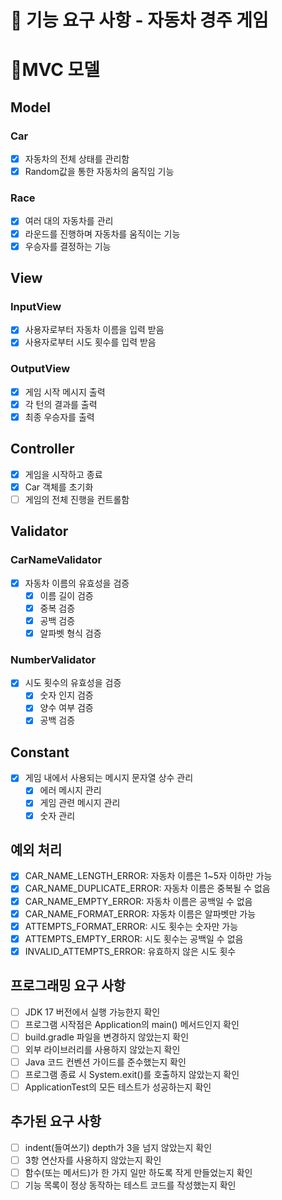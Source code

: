 # 🚀 기능 요구 사항 - 자동차 경주 게임

# 📍MVC 모델
## Model
### Car
- [x] 자동차의 전체 상태를 관리함
- [x] Random값을 통한 자동차의 움직임 기능

### Race
- [x] 여러 대의 자동차를 관리
- [x] 라운드를 진행하며 자동차를 움직이는 기능
- [x] 우승자를 결정하는 기능

## View
### InputView
- [x] 사용자로부터 자동차 이름을 입력 받음
- [x] 사용자로부터 시도 횟수를 입력 받음

### OutputView
- [x] 게임 시작 메시지 출력
- [x] 각 턴의 결과를 출력
- [x] 최종 우승자를 출력

## Controller
- [x] 게임을 시작하고 종료
- [x] Car 객체를 초기화
- [ ] 게임의 전체 진행을 컨트롤함

## Validator
### CarNameValidator
- [x] 자동차 이름의 유효성을 검증
    - [x] 이름 길이 검증
    - [x] 중복 검증
    - [x] 공백 검증
    - [x] 알파벳 형식 검증

### NumberValidator
- [x] 시도 횟수의 유효성을 검증
    - [x] 숫자 인지 검증
    - [x] 양수 여부 검증
    - [x] 공백 검증

## Constant
- [x] 게임 내에서 사용되는 메시지 문자열 상수 관리
    - [x] 에러 메시지 관리
    - [x] 게임 관련 메시지 관리
    - [x] 숫자 관리

## 예외 처리
- [x] CAR_NAME_LENGTH_ERROR: 자동차 이름은 1~5자 이하만 가능
- [x] CAR_NAME_DUPLICATE_ERROR: 자동차 이름은 중복될 수 없음
- [x] CAR_NAME_EMPTY_ERROR: 자동차 이름은 공백일 수 없음
- [x] CAR_NAME_FORMAT_ERROR: 자동차 이름은 알파벳만 가능
- [x] ATTEMPTS_FORMAT_ERROR: 시도 횟수는 숫자만 가능
- [x] ATTEMPTS_EMPTY_ERROR: 시도 횟수는 공백일 수 없음
- [x] INVALID_ATTEMPTS_ERROR: 유효하지 않은 시도 횟수

## 프로그래밍 요구 사항
- [ ] JDK 17 버전에서 실행 가능한지 확인
- [ ] 프로그램 시작점은 Application의 main() 메서드인지 확인
- [ ] build.gradle 파일을 변경하지 않았는지 확인
- [ ] 외부 라이브러리를 사용하지 않았는지 확인
- [ ] Java 코드 컨벤션 가이드를 준수했는지 확인
- [ ] 프로그램 종료 시 System.exit()를 호출하지 않았는지 확인
- [ ] ApplicationTest의 모든 테스트가 성공하는지 확인

## 추가된 요구 사항
- [ ] indent(들여쓰기) depth가 3을 넘지 않았는지 확인
- [ ] 3항 연산자를 사용하지 않았는지 확인
- [ ] 함수(또는 메서드)가 한 가지 일만 하도록 작게 만들었는지 확인
- [ ] 기능 목록이 정상 동작하는 테스트 코드를 작성했는지 확인
